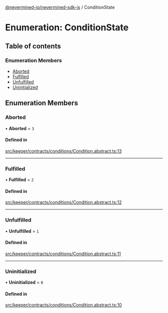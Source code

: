 [@nevermined-io/nevermined-sdk-js](../code-reference.md) / ConditionState

# Enumeration: ConditionState

## Table of contents

### Enumeration Members

- [Aborted](ConditionState.md#aborted)
- [Fulfilled](ConditionState.md#fulfilled)
- [Unfulfilled](ConditionState.md#unfulfilled)
- [Uninitialized](ConditionState.md#uninitialized)

## Enumeration Members

### Aborted

• **Aborted** = ``3``

#### Defined in

[src/keeper/contracts/conditions/Condition.abstract.ts:13](https://github.com/nevermined-io/sdk-js/blob/2dcaeeb/src/keeper/contracts/conditions/Condition.abstract.ts#L13)

___

### Fulfilled

• **Fulfilled** = ``2``

#### Defined in

[src/keeper/contracts/conditions/Condition.abstract.ts:12](https://github.com/nevermined-io/sdk-js/blob/2dcaeeb/src/keeper/contracts/conditions/Condition.abstract.ts#L12)

___

### Unfulfilled

• **Unfulfilled** = ``1``

#### Defined in

[src/keeper/contracts/conditions/Condition.abstract.ts:11](https://github.com/nevermined-io/sdk-js/blob/2dcaeeb/src/keeper/contracts/conditions/Condition.abstract.ts#L11)

___

### Uninitialized

• **Uninitialized** = ``0``

#### Defined in

[src/keeper/contracts/conditions/Condition.abstract.ts:10](https://github.com/nevermined-io/sdk-js/blob/2dcaeeb/src/keeper/contracts/conditions/Condition.abstract.ts#L10)
